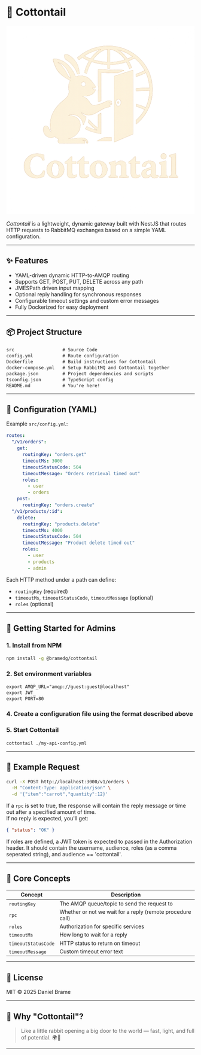 # 🐇 Cottontail

![image](./logo.png)

*Cottontail* is a lightweight, dynamic gateway built with NestJS that routes HTTP requests to RabbitMQ exchanges based on a simple YAML configuration.

---

## ✨ Features

- YAML-driven dynamic HTTP-to-AMQP routing
- Supports GET, POST, PUT, DELETE across any path
- JMESPath driven input mapping
- Optional reply handling for synchronous responses
- Configurable timeout settings and custom error messages
- Fully Dockerized for easy deployment

---

## 📦 Project Structure

```
src                  # Source Code
config.yml           # Route configuration
Dockerfile           # Build instructions for Cottontail
docker-compose.yml   # Setup RabbitMQ and Cottontail together
package.json         # Project dependencies and scripts
tsconfig.json        # TypeScript config
README.md            # You're here!
```

---

## 🧩 Configuration (YAML)

Example `src/config.yml`:

```yaml
routes:
  "/v1/orders":
    get:
      routingKey: "orders.get"
      timeoutMs: 3000
      timeoutStatusCode: 504
      timeoutMessage: "Orders retrieval timed out"
      roles:
        - user
        - orders
    post:
      routingKey: "orders.create"
  "/v1/products/:id":
    delete:
      routingKey: "products.delete"
      timeoutMs: 4000
      timeoutStatusCode: 504
      timeoutMessage: "Product delete timed out"
      roles:
        - user
        - products
        - admin
```

Each HTTP method under a path can define:
- `routingKey` (required)
- `timeoutMs`, `timeoutStatusCode`, `timeoutMessage` (optional)
- `roles` (optional)

---

## 🚀 Getting Started for Admins

### 1. Install from NPM

```bash
npm install -g @bramedg/cottontail
```

### 2. Set environment variables

```
export AMQP_URL="amqp://guest:guest@localhost"
export JWT_
export PORT=80
```

### 4. Create a configuration file using the format described above

### 5. Start Cottontail

```
cottontail ./my-api-config.yml
```

---

## 📡 Example Request

```bash
curl -X POST http://localhost:3000/v1/orders \
  -H "Content-Type: application/json" \
  -d '{"item":"carrot","quantity":12}'
```

If a `rpc` is set to true, the response will contain the reply message or time out after a specified amount of time.  
If no reply is expected, you'll get:

```json
{ "status": "OK" }
```

If roles are defined, a JWT token is expected to passed in the Authorization header.  It should contain the username, audience, roles (as a comma seperated string), and audience == 'cottontail'.

---

## 🧠 Core Concepts

| Concept             | Description |
|---------------------|-------------|
| `routingKey`         | The AMQP queue/topic to send the request to |
| `rpc            `    | Whether or not we wait for a reply (remote procedure call)|
| `roles`              | Authorization for specific services |
| `timeoutMs`          | How long to wait for a reply |
| `timeoutStatusCode`  | HTTP status to return on timeout |
| `timeoutMessage`     | Custom timeout error text |

---

## 📜 License

MIT © 2025 Daniel Brame

---

## 🐰 Why "Cottontail"?

> Like a little rabbit opening a big door to the world — fast, light, and full of potential. 🌍🚪

---


